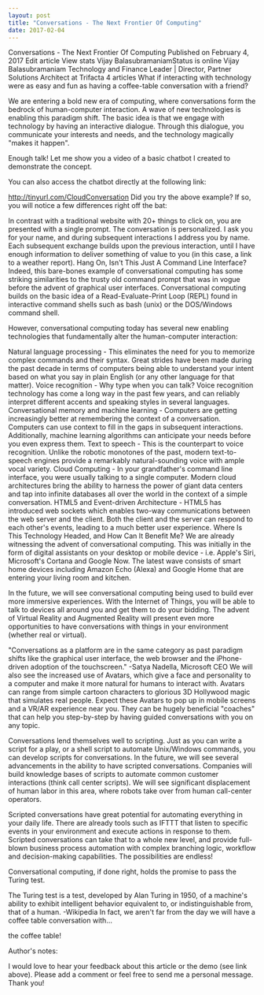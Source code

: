 ```yaml
---
layout: post
title: "Conversations - The Next Frontier Of Computing"
date: 2017-02-04
---
```


Conversations - The Next Frontier Of Computing
Published on February 4, 2017
Edit article
View stats
Vijay BalasubramaniamStatus is online
Vijay Balasubramaniam
Technology and Finance Leader | Director, Partner Solutions Architect at Trifacta
4 articles
What if interacting with technology were as easy and fun as having a coffee-table conversation with a friend?

We are entering a bold new era of computing, where conversations form the bedrock of human-computer interaction. A wave of new technologies is enabling this paradigm shift. The basic idea is that we engage with technology by having an interactive dialogue. Through this dialogue, you communicate your interests and needs, and the technology magically "makes it happen".

Enough talk! Let me show you a video of a basic chatbot I created to demonstrate the concept.


You can also access the chatbot directly at the following link:

http://tinyurl.com/CloudConversation
Did you try the above example? If so, you will notice a few differences right off the bat:

In contrast with a traditional website with 20+ things to click on, you are presented with a single prompt.
The conversation is personalized. I ask you for your name, and during subsequent interactions I address you by name.
Each subsequent exchange builds upon the previous interaction, until I have enough information to deliver something of value to you (in this case, a link to a weather report).
Hang On, Isn't This Just A Command Line Interface?
Indeed, this bare-bones example of conversational computing has some striking similarities to the trusty old command prompt that was in vogue before the advent of graphical user interfaces. Conversational computing builds on the basic idea of a Read-Evaluate-Print Loop (REPL) found in interactive command shells such as bash (unix) or the DOS/Windows command shell.

However, conversational computing today has several new enabling technologies that fundamentally alter the human-computer interaction:

Natural language processing - This eliminates the need for you to memorize complex commands and their syntax. Great strides have been made during the past decade in terms of computers being able to understand your intent based on what you say in plain English (or any other language for that matter).
Voice recognition - Why type when you can talk? Voice recognition technology has come a long way in the past few years, and can reliably interpret different accents and speaking styles in several languages.
Conversational memory and machine learning - Computers are getting increasingly better at remembering the context of a conversation. Computers can use context to fill in the gaps in subsequent interactions. Additionally, machine learning algorithms can anticipate your needs before you even express them.
Text to speech - This is the counterpart to voice recognition. Unlike the robotic monotones of the past, modern text-to-speech engines provide a remarkably natural-sounding voice with ample vocal variety.
Cloud Computing - In your grandfather's command line interface, you were usually talking to a single computer. Modern cloud architectures bring the ability to harness the power of giant data centers and tap into infinite databases all over the world in the context of a simple conversation.
HTML5 and Event-driven Architecture - HTML5 has introduced web sockets which enables two-way communications between the web server and the client. Both the client and the server can respond to each other's events, leading to a much better user experience.
Where Is This Technology Headed, and How Can It Benefit Me?
We are already witnessing the advent of conversational computing. This was initially in the form of digital assistants on your desktop or mobile device - i.e. Apple's Siri, Microsoft's Cortana and Google Now. The latest wave consists of smart home devices including Amazon Echo (Alexa) and Google Home that are entering your living room and kitchen.

In the future, we will see conversational computing being used to build ever more immersive experiences. With the Internet of Things, you will be able to talk to devices all around you and get them to do your bidding. The advent of Virtual Reality and Augmented Reality will present even more opportunities to have conversations with things in your environment (whether real or virtual).

"Conversations as a platform are in the same category as past paradigm shifts like the graphical user interface, the web browser and the iPhone-driven adoption of the touchscreen." -Satya Nadella, Microsoft CEO
We will also see the increased use of Avatars, which give a face and personality to a computer and make it more natural for humans to interact with. Avatars can range from simple cartoon characters to glorious 3D Hollywood magic that simulates real people. Expect these Avatars to pop up in mobile screens and a VR/AR experience near you. They can be hugely beneficial "coaches" that can help you step-by-step by having guided conversations with you on any topic.

Conversations lend themselves well to scripting. Just as you can write a script for a play, or a shell script to automate Unix/Windows commands, you can develop scripts for conversations. In the future, we will see several advancements in the ability to have scripted conversations. Companies will build knowledge bases of scripts to automate common customer interactions (think call center scripts). We will see significant displacement of human labor in this area, where robots take over from human call-center operators.

Scripted conversations have great potential for automating everything in your daily life. There are already tools such as IFTTT that listen to specific events in your environment and execute actions in response to them. Scripted conversations can take that to a whole new level, and provide full-blown business process automation with complex branching logic, workflow and decision-making capabilities. The possibilities are endless!

Conversational computing, if done right, holds the promise to pass the Turing test.

The Turing test is a test, developed by Alan Turing in 1950, of a machine's ability to exhibit intelligent behavior equivalent to, or indistinguishable from, that of a human. -Wikipedia
In fact, we aren't far from the day we will have a coffee table conversation with...

the coffee table!





Author's notes:

I would love to hear your feedback about this article or the demo (see link above). Please add a comment or feel free to send me a personal message. Thank you!